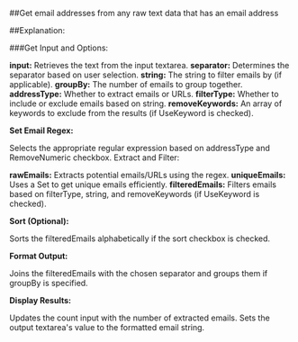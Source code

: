 ##Get email addresses from any raw text data that has an email address

##Explanation:

###Get Input and Options:

**input:** Retrieves the text from the input textarea.
**separator:** Determines the separator based on user selection.
**string:** The string to filter emails by (if applicable).
**groupBy:** The number of emails to group together.
**addressType:** Whether to extract emails or URLs.
**filterType:** Whether to include or exclude emails based on string.
**removeKeywords:** An array of keywords to exclude from the results (if UseKeyword is checked).

**Set Email Regex:**

Selects the appropriate regular expression based on addressType and RemoveNumeric checkbox.
Extract and Filter:

**rawEmails:** Extracts potential emails/URLs using the regex.
**uniqueEmails:** Uses a Set to get unique emails efficiently.
**filteredEmails:** Filters emails based on filterType, string, and removeKeywords (if UseKeyword is checked).

**Sort (Optional):**

Sorts the filteredEmails alphabetically if the sort checkbox is checked.

**Format Output:**

Joins the filteredEmails with the chosen separator and groups them if groupBy is specified.

**Display Results:**

Updates the count input with the number of extracted emails.
Sets the output textarea's value to the formatted email string.